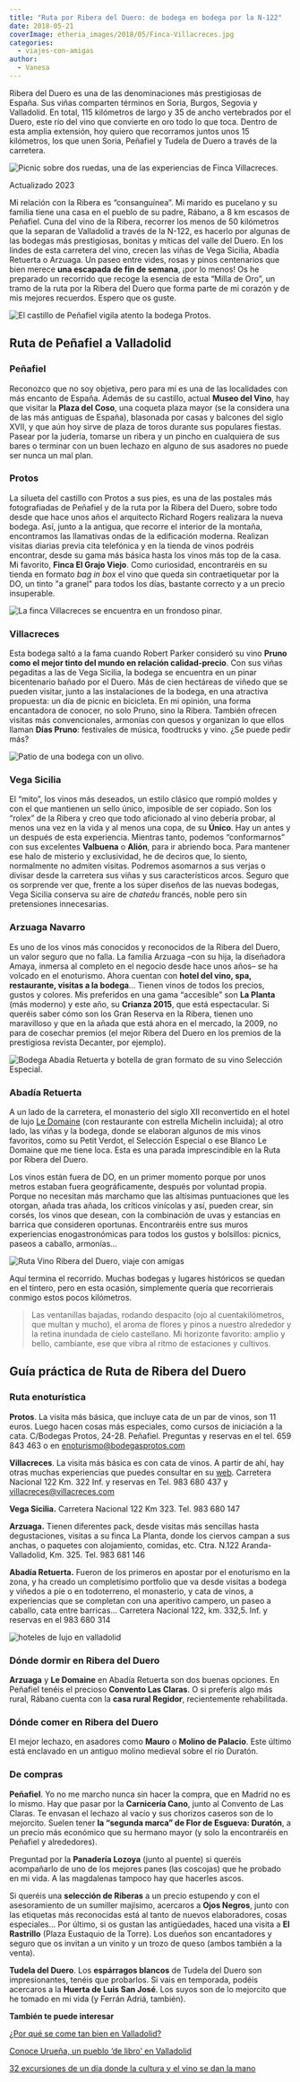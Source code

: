 ```yaml
---
title: "Ruta por Ribera del Duero: de bodega en bodega por la N-122"
date: 2018-05-21
coverImage: etheria_images/2018/05/Finca-Villacreces.jpg
categories: 
  - viajes-con-amigas
author: 
  - Vanesa
---
```


Ribera del Duero es una de las denominaciones más prestigiosas de España. Sus viñas 
comparten términos en Soria, Burgos, Segovia y Valladolid. En total, 115 kilómetros de 
largo y 35 de ancho vertebrados por el Duero, este río del vino que convierte en oro 
todo lo que toca. Dentro de esta amplia extensión, hoy quiero que recorramos juntos unos 
15 kilómetros, los que unen Soria, Peñafiel y Tudela de Duero a través de la carretera. 

![Picnic sobre dos ruedas, una de las experiencias de Finca Villacreces.](etheria_images/2018/05/picnic-Finca-Villacreces.jpg "Picnic sobre dos ruedas, una de las experiencias de © Finca Villacreces.")

Actualizado 2023 

Mi relación con la Ribera es “consanguínea”. Mi marido es pucelano y su familia tiene 
una casa en el pueblo de su padre, Rábano, a 8 km escasos de Peñafiel. Cuna del vino de 
la Ribera, recorrer los menos de 50 kilómetros que la separan de Valladolid a través de 
la N-122, es hacerlo por algunas de las bodegas más prestigiosas, bonitas y míticas del 
valle del Duero. En los lindes de esta carretera del vino, crecen las viñas de Vega 
Sicilia, Abadía Retuerta o Arzuaga. Un paseo entre vides, rosas y pinos centenarios que 
bien merece **una escapada de fin de semana**, ¡por lo menos! Os he preparado un 
recorrido que recoge la esencia de esta “Milla de Oro”, un tramo de la ruta por la 
Ribera del Duero que forma parte de mi corazón y de mis mejores recuerdos. Espero que os 
guste. 

![El castillo de Peñafiel vigila atento la bodega Protos.](etheria_images/2018/05/Protos-vista-aerea-e1561365532457.jpg "El castillo de Peñafiel vigila atento la bodega Protos.")

## Ruta de Peñafiel a Valladolid

### Peñafiel

Reconozco que no soy objetiva, pero para mí es una de las localidades con más encanto de 
España. Además de su castillo, actual **Museo del Vino**, hay que visitar la **Plaza del 
Coso**, una coqueta plaza mayor (se la considera una de las más antiguas de España), 
blasonada por casas y balcones del siglo XVII, y que aún hoy sirve de plaza de toros 
durante sus populares fiestas. Pasear por la judería, tomarse un ribera y un pincho en 
cualquiera de sus bares o terminar con un buen lechazo en alguno de sus asadores no 
puede ser nunca un mal plan. 

### Protos

La silueta del castillo con Protos a sus pies, es una de las postales más fotografiadas 
de Peñafiel y de la ruta por la Ribera del Duero, sobre todo desde que hace unos años el 
arquitecto Richard Rogers realizara la nueva bodega. Así, junto a la antigua, que 
recorre el interior de la montaña, encontramos las llamativas ondas de la edificación 
moderna. Realizan visitas diarias previa cita telefónica y en la tienda de vinos podréis 
encontrar, desde su gama más básica hasta los vinos más top de la casa. Mi favorito, 
**Finca El Grajo Viejo**. Como curiosidad, encontraréis en su tienda en formato _bag in 
box_ el vino que queda sin contraetiquetar por la DO, un tinto "a granel" para todos los 
días, bastante correcto y a un precio insuperable. 

![La finca Villacreces se encuentra en un frondoso pinar.](etheria_images/2018/05/Villacreces-e1561365617301.jpg "La finca Villacreces se encuentra en un frondoso pinar.")

### Villacreces

Esta bodega saltó a la fama cuando Robert Parker consideró su vino **Pruno como el mejor 
tinto del mundo en relación calidad-precio**. Con sus viñas pegaditas a las de Vega 
Sicilia, la bodega se encuentra en un pinar bicentenario bañado por el Duero. Más de 
cien hectáreas de viñedo que se pueden visitar, junto a las instalaciones de la bodega, 
en una atractiva propuesta: un día de picnic en bicicleta. En mi opinión, una forma 
encantadora de conocer, no solo Pruno, sino la Ribera. También ofrecen visitas más 
convencionales, armonías con quesos y organizan lo que ellos llaman **Días Pruno**: 
festivales de música, foodtrucks y vino. ¿Se puede pedir más? 

![Patio de una bodega con un olivo.](etheria_images/2018/05/Villacreces-032-e1561365648592.jpg "Bodegas de Ribera del Duero")

### Vega Sicilia

El “mito”, los vinos más deseados, un estilo clásico que rompió moldes y con el que 
mantienen un sello único, imposible de ser copiado. Son los “rolex” de la Ribera y creo 
que todo aficionado al vino debería probar, al menos una vez en la vida y al menos una 
copa, de su **Único**. Hay un antes y un después de esta experiencia. Mientras tanto, 
podemos “conformarnos” con sus excelentes **Valbuena** o **Alión**, para ir abriendo 
boca. Para mantener ese halo de misterio y exclusividad, he de deciros que, lo siento, 
normalmente no admiten visitas. Podremos asomarnos a sus verjas o divisar desde la 
carretera sus viñas y sus característicos arcos. Seguro que os sorprende ver que, frente 
a los súper diseños de las nuevas bodegas, Vega Sicilia conserva su aire de _chateâu_ 
francés, noble pero sin pretensiones innecesarias. 

### Arzuaga Navarro

Es uno de los vinos más conocidos y reconocidos de la Ribera del Duero, un valor seguro 
que no falla. La familia Arzuaga –con su hija, la diseñadora Amaya, inmersa al completo 
en el negocio desde hace unos años– se ha volcado en el enoturismo. Ahora cuentan con 
**hotel del vino, spa, restaurante, visitas a la bodega**… Tienen vinos de todos los 
precios, gustos y colores. Mis preferidos en una gama “accesible” son **La Planta** (más 
moderno) y este año, su **Crianza 2015**, que está espectacular. Si queréis saber cómo 
son los Gran Reserva en la Ribera, tienen uno maravilloso y que en la añada que está 
ahora en el mercado, la 2009, no para de cosechar premios (el mejor Ribera del Duero en 
los premios de la prestigiosa revista Decanter, por ejemplo). 

![Bodega Abadía Retuerta y botella de gran formato de su vino Selección Especial.](etheria_images/2018/05/Le-domaine-bodega-Abadia-Retuerta.jpg "Bodega Abadía Retuerta y botella de gran formato de su vino Selección Especial. © SG")

### Abadía Retuerta

A un lado de la carretera, el monasterio del siglo XII reconvertido en el hotel de lujo [Le 
Domaine](https://etheriamagazine.com/2019/11/13/viajes-romanticos-hotel-le-domaine-abadia-retuerta-valladolid/) 
(con restaurante con estrella Michelin incluida); al otro lado, las viñas y la bodega, 
donde se elaboran algunos de mis vinos favoritos, como su Petit Verdot, el Selección 
Especial o ese Blanco Le Domaine que me tiene loca. Esta es una parada imprescindible en 
la Ruta por Ribera del Duero. 

Los vinos están fuera de DO, en un primer momento porque por unos metros estaban fuera 
geográficamente, después por voluntad propia. Porque no necesitan más marchamo que las 
altísimas puntuaciones que les otorgan, añada tras añada, los críticos vinícolas y así, 
pueden crear, sin corsés, los vinos que desean, con la combinación de uvas y estancias 
en barrica que consideren oportunas. Encontraréis entre sus muros experiencias 
enogastronómicas para todos los gustos y bolsillos: picnics, paseos a caballo, armonías… 

![Ruta Vino Ribera del Duero, viaje con amigas](etheria_images/2018/05/Protos-vinedo_protos-e1561365688108.jpg "En otoño los viñedos conforman un paisaje donde los verdes, ocres y amarillos se confunden.")

Aquí termina el recorrido. Muchas bodegas y lugares históricos se quedan en el tintero, 
pero en esta ocasión, simplemente quería que recorrierais conmigo estos pocos 
kilómetros. 

> Las ventanillas bajadas, rodando despacito (ojo al cuentakilómetros, que multan y 
> mucho), el aroma de flores y pinos a nuestro alrededor y la retina inundada de cielo 
> castellano. Mi horizonte favorito: amplio y bello, cambiante, ese que vibra al ritmo de 
> estaciones y cultivos. 

## Guía práctica de Ruta de Ribera del Duero

### Ruta enoturística

**Protos**. La visita más básica, que incluye cata de un par de vinos, son 11 euros. 
Luego hacen cosas más especiales, como cursos de iniciación a la cata. C/Bodegas Protos, 
24-28. Peñafiel. Preguntas y reservas en el tel. 659 843 463 o en 
enoturismo@bodegasprotos.com 

**Villacreces**. La visita más básica es con cata de vinos. A partir de ahí, hay otras 
muchas experiencias que puedes consultar en su [web](http://www.villacreces.com/). 
Carretera Nacional 122 Km. 322 Inf. y reservas en Tel. 983 680 437 y 
villacreces@villacreces.com 

**Vega Sicilia.** Carretera Nacional 122 Km 323. Tel. 983 680 147 

**Arzuaga.** Tienen diferentes pack, desde visitas más sencillas hasta degustaciones, 
visitas a su finca La Planta, donde los ciervos campan a sus anchas, o paquetes con 
alojamiento, comidas, etc. Ctra. N.122 Aranda-Valladolid, Km. 325. Tel. 983 681 146 

**Abadía Retuerta.** Fueron de los primeros en apostar por el enoturismo en la zona, y 
ha creado un completísimo portfolio que va desde visitas a bodega y viñedos a pie o en 
todoterreno, el monasterio, y cata de vinos, a experiencias que se completan con una 
aperitivo campero, un paseo a caballo, cata entre barricas… Carretera Nacional 122, km. 
332,5. Inf. y reservas en el 983 680 314 

![hoteles de lujo en valladolid](etheria_images/2018/05/Le-Domaine-vinedos.jpg "Hotel Le Domaine en Abadía Retuerta y sus viñedos. © SG")

### Dónde dormir en Ribera del Duero

**Arzuaga** y **Le Domaine** en Abadía Retuerta son dos buenas opciones. En Peñafiel 
tenéis el precioso **Convento Las Claras**. O si preferís algo más rural, Rábano cuenta 
con la **casa rural Regidor**, recientemente rehabilitada. 

### Dónde comer en Ribera del Duero

El mejor lechazo, en asadores como **Mauro** o **Molino de Palacio**. Este último está 
enclavado en un antiguo molino medieval sobre el río Duratón. 

### De compras

**Peñafiel**. Yo no me marcho nunca sin hacer la compra, que en Madrid no es lo mismo. 
Hay que pasar por la **Carnicería Cano**, junto al Convento de Las Claras. Te envasan el 
lechazo al vacío y sus chorizos caseros son de lo mejorcito. Suelen tener **la “segunda 
marca” de Flor de Esgueva: Duratón**, a un precio más económico que su hermano mayor (y 
solo la encontraréis en Peñafiel y alrededores). 

Preguntad por la **Panadería Lozoya** (junto al puente) si queréis acompañarlo de uno de 
los mejores panes (las coscojas) que he probado en mi vida. A las magdalenas tampoco hay 
que hacerles ascos. 

Si queréis una **selección de Riberas** a un precio estupendo y con el asesoramiento de 
un sumiller majísimo, acercaros a **Ojos Negros**, junto con las etiquetas más 
reconocidas está al tanto de nuevos elaboradores, cosas especiales… Por último, si os 
gustan las antigüedades, haced una visita a **El Rastrillo** (Plaza Eustaquio de la 
Torre). Los dueños son encantadores y seguro que os invitan a un vinito y un trozo de 
queso (ambos también a la venta). 

**Tudela del Duero**. Los **espárragos blancos** de Tudela del Duero son impresionantes, 
tenéis que probarlos. Si vais en temporada, podéis acercaros a la **Huerta de Luis San 
José**. Los suyos son de lo mejorcito que he tomado en mi vida (y Ferrán Adriá, 
también). 

**También te puede interesar** 

[¿Por qué se come tan bien en 
Valladolid?](https://etheriamagazine.com/2019/01/31/bares-imprescindibles-finde-valladolid/) 

[Conoce Urueña, un pueblo ‘de libro’ en 
Valladolid](https://etheriamagazine.com/2020/05/22/viajes-por-espana-uruena-un-pueblo-de-libro-en-valladolid/) 

[32 excursiones de un día donde la cultura y el vino se dan la 
mano](https://etheriamagazine.com/2021/04/13/32-excursiones-de-un-dia-en-rutas-vino-espana/)
